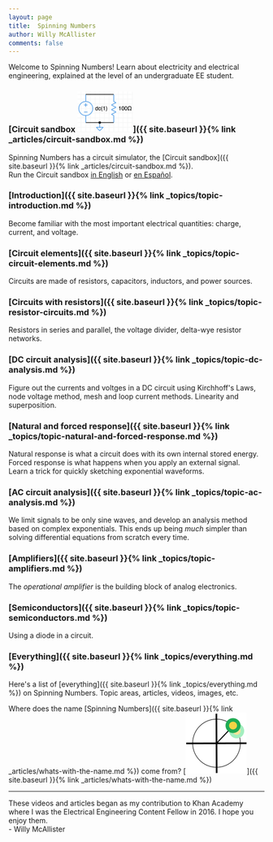 ```yaml
--- 
layout: page
title:  Spinning Numbers 
author: Willy McAllister
comments: false
---
```


Welcome to Spinning Numbers! Learn about electricity and electrical engineering, explained at the level of an undergraduate EE student.  

### [Circuit sandbox <img class="sn-logo" src="/i/circuit-sandbox.png" alt="circuit sandbox" height="80px">]({{ site.baseurl }}{% link _articles/circuit-sandbox.md %})

Spinning Numbers has a circuit simulator, the [Circuit sandbox]({{ site.baseurl }}{% link _articles/circuit-sandbox.md %}).    
Run the Circuit sandbox [in English](http://spinningnumbers.org/circuit-sandbox/index.html) or [en Español](http://spinningnumbers.org/circuit-sandbox/index-es.html). 

### [Introduction]({{ site.baseurl }}{% link _topics/topic-introduction.md %})
Become familiar with the most important electrical quantities: charge, current, and voltage.

### [Circuit elements]({{ site.baseurl }}{% link _topics/topic-circuit-elements.md %})
Circuits are made of resistors, capacitors, inductors, and power sources.

### [Circuits with resistors]({{ site.baseurl }}{% link _topics/topic-resistor-circuits.md %})
Resistors in series and parallel, the voltage divider, delta-wye resistor networks.

### [DC circuit analysis]({{ site.baseurl }}{% link _topics/topic-dc-analysis.md %})
Figure out the currents and voltges in a DC circuit using Kirchhoff's Laws, node voltage method, mesh and loop current methods. Linearity and superposition.

### [Natural and forced response]({{ site.baseurl }}{% link _topics/topic-natural-and-forced-response.md %})
Natural response is what a circuit does with its own internal stored energy.  
Forced response is what happens when you apply an external signal.  
Learn a trick for quickly sketching exponential waveforms.

### [AC circuit analysis]({{ site.baseurl }}{% link _topics/topic-ac-analysis.md %})
We limit signals to be only sine waves, and develop an analysis method based on complex exponentials. This ends up being *much* simpler than solving differential equations from scratch every time.

### [Amplifiers]({{ site.baseurl }}{% link _topics/topic-amplifiers.md %})
The *operational amplifier* is the building block of analog electronics.

### [Semiconductors]({{ site.baseurl }}{% link _topics/topic-semiconductors.md %}) 
Using a diode in a circuit.

### [Everything]({{ site.baseurl }}{% link _topics/everything.md %})
Here's a list of [everything]({{ site.baseurl }}{% link _topics/everything.md %}) on Spinning Numbers. Topic areas, articles, videos, images, etc.

Where does the name [Spinning Numbers]({{ site.baseurl }}{% link _articles/whats-with-the-name.md %}) come from? [<img class="sn-logo" src="/i/sn_logo2.svg" alt="logo">]({{ site.baseurl }}{% link _articles/whats-with-the-name.md %}) 

----
These videos and articles began as my contribution to Khan Academy where I was the Electrical Engineering Content Fellow in 2016. I hope you enjoy them.  
   \- Willy McAllister

